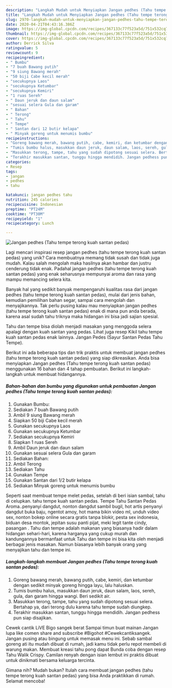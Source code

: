 ```yaml
---
description: "Langkah Mudah untuk Menyiapkan Jangan pedhes (Tahu tempe terong kuah santan pedas), Bikin Ngiler"
title: "Langkah Mudah untuk Menyiapkan Jangan pedhes (Tahu tempe terong kuah santan pedas), Bikin Ngiler"
slug: 2970-langkah-mudah-untuk-menyiapkan-jangan-pedhes-tahu-tempe-terong-kuah-santan-pedas-bikin-ngiler
date: 2020-04-21T04:43:16.386Z
image: https://img-global.cpcdn.com/recipes/367133c77f523a5d/751x532cq70/jangan-pedhes-tahu-tempe-terong-kuah-santan-pedas-foto-resep-utama.jpg
thumbnail: https://img-global.cpcdn.com/recipes/367133c77f523a5d/751x532cq70/jangan-pedhes-tahu-tempe-terong-kuah-santan-pedas-foto-resep-utama.jpg
cover: https://img-global.cpcdn.com/recipes/367133c77f523a5d/751x532cq70/jangan-pedhes-tahu-tempe-terong-kuah-santan-pedas-foto-resep-utama.jpg
author: Derrick Silva
ratingvalue: 5
reviewcount: 9
recipeingredient:
- " Bumbu"
- "7 buah Bawang putih"
- "9 siung Bawang merah"
- "50 biji Cabe kecil merah"
- "secukupnya Laos"
- "secukupnya Ketumbar"
- "secukupnya Kemiri"
- "1 ruas Sereh"
- " Daun jeruk dan daun salam"
- "sesuai selera Gula dan garam"
- " Bahan"
- " Terong"
- " Tahu"
- " Tempe"
- " Santan dari 12 butir kelapa"
- " Minyak goreng untuk menumis bumbu"
recipeinstructions:
- "Goreng bawang merah, bawang putih, cabe, kemiri, dan ketumbar dengan sedikit minyak goreng hingga layu, lalu haluskan."
- "Tumis bumbu halus, masukkan daun jeruk, daun salam, laos, sereh, gula, dan garam hingga wangi. Beri sedikit air."
- "Masukkan terong, tampe, tahu yang sudah dipotong sesuai selera. Bertahap ya, dari terong dulu karena tahu tempe sudah diungkep."
- "Terakhir masukkan santan, tunggu hingga mendidih. Jangan pedhess pun siap disajikan."
categories:
- Resep
tags:
- jangan
- pedhes
- tahu

katakunci: jangan pedhes tahu 
nutrition: 245 calories
recipecuisine: Indonesian
preptime: "PT24M"
cooktime: "PT30M"
recipeyield: "1"
recipecategory: Lunch

---
```



![Jangan pedhes (Tahu tempe terong kuah santan pedas)](https://img-global.cpcdn.com/recipes/367133c77f523a5d/751x532cq70/jangan-pedhes-tahu-tempe-terong-kuah-santan-pedas-foto-resep-utama.jpg)

Lagi mencari inspirasi resep jangan pedhes (tahu tempe terong kuah santan pedas) yang unik? Cara membuatnya memang tidak susah dan tidak juga mudah. Kalau salah mengolah maka hasilnya akan hambar dan justru cenderung tidak enak. Padahal jangan pedhes (tahu tempe terong kuah santan pedas) yang enak seharusnya mempunyai aroma dan rasa yang mampu memancing selera kita.

Banyak hal yang sedikit banyak mempengaruhi kualitas rasa dari jangan pedhes (tahu tempe terong kuah santan pedas), mulai dari jenis bahan, kemudian pemilihan bahan segar, sampai cara mengolah dan menyajikannya. Tak perlu pusing kalau mau menyiapkan jangan pedhes (tahu tempe terong kuah santan pedas) enak di mana pun anda berada, karena asal sudah tahu triknya maka hidangan ini bisa jadi sajian spesial.

Tahu dan tempe bisa diolah menjadi masakan yang menggoda selera apalagi dengan kuah santan yang pedas. Lihat juga resep Kikil tahu tempe kuah santan pedas enak lainnya. Jangan Pedes (Sayur Santan Pedas Tahu Tempe).


Berikut ini ada beberapa tips dan trik praktis untuk membuat jangan pedhes (tahu tempe terong kuah santan pedas) yang siap dikreasikan. Anda bisa menyiapkan Jangan pedhes (Tahu tempe terong kuah santan pedas) menggunakan 16 bahan dan 4 tahap pembuatan. Berikut ini langkah-langkah untuk membuat hidangannya.

<!--inarticleads1-->

##### Bahan-bahan dan bumbu yang digunakan untuk pembuatan Jangan pedhes (Tahu tempe terong kuah santan pedas):

1. Gunakan  Bumbu:
1. Sediakan 7 buah Bawang putih
1. Ambil 9 siung Bawang merah
1. Siapkan 50 biji Cabe kecil merah
1. Gunakan secukupnya Laos
1. Gunakan secukupnya Ketumbar
1. Sediakan secukupnya Kemiri
1. Siapkan 1 ruas Sereh
1. Ambil  Daun jeruk dan daun salam
1. Gunakan sesuai selera Gula dan garam
1. Sediakan  Bahan:
1. Ambil  Terong
1. Sediakan  Tahu
1. Gunakan  Tempe
1. Gunakan  Santan dari 1/2 butir kelapa
1. Sediakan  Minyak goreng untuk menumis bumbu


Seperti saat membuat tempe melet pedas, setelah di beri isian sambal, tahu di celupkan. tahu tempe kuah santan pedas. Tempe Tahu Santan Pedas Aroma..penyanyi dangdut, nonton dangdut sambil bugil, hot artis penyanyi dangdut buka baju, ngentot amoy, hot mama bikin video ml, unduh video sex, nonton bokep online secara gratis tanpa blokir, pesta sex indonesia, biduan desa montok, jepitan susu panti pijat, meki legit tante cindy, pasangan . Tahu dan tempe adalah makanan yang biasanya hadir dalam hidangan sehari-hari, karena harganya yang cukup murah dan kandungannya bermanfaat untuk Tahu dan tempe ini bisa kita oleh menjadi berbagai jenis masakan. Namun biasanya lebih banyak orang yang menyajikan tahu dan tempe ini. 

<!--inarticleads2-->

##### Langkah-langkah membuat Jangan pedhes (Tahu tempe terong kuah santan pedas):

1. Goreng bawang merah, bawang putih, cabe, kemiri, dan ketumbar dengan sedikit minyak goreng hingga layu, lalu haluskan.
1. Tumis bumbu halus, masukkan daun jeruk, daun salam, laos, sereh, gula, dan garam hingga wangi. Beri sedikit air.
1. Masukkan terong, tampe, tahu yang sudah dipotong sesuai selera. Bertahap ya, dari terong dulu karena tahu tempe sudah diungkep.
1. Terakhir masukkan santan, tunggu hingga mendidih. Jangan pedhess pun siap disajikan.


Cewek cantik LiVE Bigo sangek berat Sampai timun buat mainan Jangan lupa like comen share and subscribe #Bigohot #Cewekcantiksangek. Jangan pusing atau bingung untuk memasak menu ini. Sebab sambal goreng ati itu mudah dibuat di rumah, jadi kamu tidak perlu repot membeli di warung makan. Membuat kreasi tahu pong dapat Bunda coba dengan resep Tahu Walik Crispy. Camilan renyah dengan isian lembut ini praktis dibuat untuk dinikmati bersama keluarga tercinta. 

Gimana nih? Mudah bukan? Itulah cara membuat jangan pedhes (tahu tempe terong kuah santan pedas) yang bisa Anda praktikkan di rumah. Selamat mencoba!
